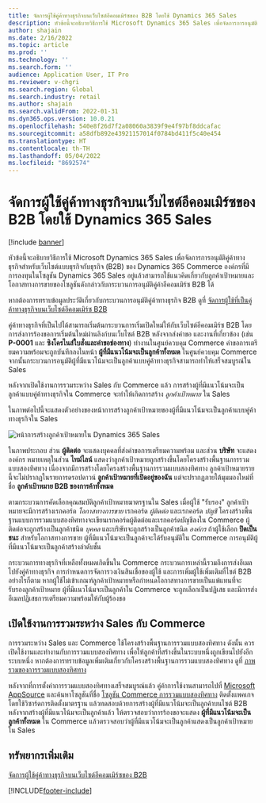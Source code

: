```yaml
---
title: จัดการผู้ใช้คู่ค้าทางธุรกิจบนเว็บไซต์อีคอมเมิร์ซของ B2B โดยใช้ Dynamics 365 Sales
description: หัวข้อนี้จะอธิบายวิธีการใช้ Microsoft Dynamics 365 Sales เพื่อจัดการการอนุมัติคู่ค้าทางธุรกิจสำหรับเว็บไซต์แบบธุรกิจกับธุรกิจ (B2B) ของ Dynamics 365 Commerce
author: shajain
ms.date: 2/16/2022
ms.topic: article
ms.prod: ''
ms.technology: ''
ms.search.form: ''
audience: Application User, IT Pro
ms.reviewer: v-chgri
ms.search.region: Global
ms.search.industry: retail
ms.author: shajain
ms.search.validFrom: 2022-01-31
ms.dyn365.ops.version: 10.0.21
ms.openlocfilehash: 540e8f26d7f2a08060a3839f9e4f97bf8ddcafac
ms.sourcegitcommit: a58dfb892e43921157014f0784bd411f5c40e454
ms.translationtype: HT
ms.contentlocale: th-TH
ms.lasthandoff: 05/04/2022
ms.locfileid: "8692574"
---
```

# <a name="manage-business-partner-users-on-b2b-e-commerce-websites-using-dynamics-365-sales"></a>จัดการผู้ใช้คู่ค้าทางธุรกิจบนเว็บไซต์อีคอมเมิร์ซของ B2B โดยใช้ Dynamics 365 Sales

[!include [banner](../../includes/banner.md)]

หัวข้อนี้จะอธิบายวิธีการใช้ Microsoft Dynamics 365 Sales เพื่อจัดการการอนุมัติคู่ค้าทางธุรกิจสำหรับเว็บไซต์แบบธุรกิจกับธุรกิจ (B2B) ของ Dynamics 365 Commerce องค์กรที่มีการลงทุนในโซลูชัน Dynamics 365 Sales อยู่แล้วสามารถใช้แนวคิดเกี่ยวกับลูกค้าเป้าหมายและโอกาสทางการขายของโซลูชันดังกล่าวกับกระบวนการอนุมัติคู่ค้าอีคอมเมิร์ซ B2B ได้

หากต้องการทราบข้อมูลประวัติเกี่ยวกับกระบวนการอนุมัติคู่ค้าทางธุรกิจ B2B ดูที่ [จัดการผู้ใช้ที่เป็นคู่ค้าทางธุรกิจบนเว็บไซต์อีคอมเมิร์ซ B2B](manage-b2b-users.md)

คู่ค้าทางธุรกิจที่เป็นไปได้สามารถเริ่มต้นกระบวนการเริ่มเปิดใหม่ให้กับเว็บไซต์อีคอมเมิร์ซ B2B โดยการส่งการร้องขอการเริ่มต้นใหม่ผ่านลิงก์บนเว็บไซต์ B2B หลังจากส่งคำขอ และงานที่เกี่ยวข้อง (เช่น **P-0001** และ **ซิงโครไนส์ใบสั่งและคำขอช่องทาง**) ทำงานในศูนย์ควบคุม Commerce คำขอการเตรียมความพร้อมจะถูกบันทึกลงในหน้า **ผู้ที่มีแนวโน้มจะเป็นลูกค้าทั้งหมด** ในศูนย์ควบคุม Commerce จากนั้นกระบวนการอนุมัติผู้ที่มีแนวโน้มจะเป็นลูกค้าแบบคู่ค้าทางธุรกิจสามารถทำให้เสร็จสมบูรณ์ใน Sales

หลังจากเปิดใช้งานการรวมระหว่าง Sales กับ Commerce แล้ว การสร้างผู้ที่มีแนวโน้มจะเป็นลูกค้าแบบคู่ค้าทางธุรกิจใน Commerce จะทำให้เกิดการสร้าง *ลูกค้าเป้าหมาย* ใน Sales

ในภาพต่อไปนี้จะแสดงตัวอย่างของหน้าการสร้างลูกค้าเป้าหมายของผู้ที่มีแนวโน้มจะเป็นลูกค้าแบบคู่ค้าทางธุรกิจใน Sales

![หน้าการสร้างลูกค้าเป้าหมายใน Dynamics 365 Sales](../media/LeadInSales.png)

ในภาพประกอบ ส่วน **ผู้ติดต่อ** จะแสดงบุคคลที่ส่งคำขอการเตรียมความพร้อม และส่วน **บริษัท** จะแสดงองค์กร หมายเหตุในส่วน **ไทม์ไลน์** แสดงว่าลูกค้าเป้าหมายถูกสร้างขึ้นโดยโครงสร้างพื้นฐานการรวมแบบสองทิศทาง เนื่องจากมีการสร้างโดยโครงสร้างพื้นฐานการรวมแบบสองทิศทาง ลูกค้าเป้าหมายรายนี้จะไม่ปรากฏในรายการดรอปดาวน์ **ลูกค้าเป้าหมายที่เปิดอยู่ของฉัน** แต่จะปรากฏภายใต้มุมมองใหม่ที่ชื่อ **ลูกค้าเป้าหมาย B2B ของการค้าทั้งหมด**

ตามกระบวนการคัดเลือกคุณสมบัติลูกค้าเป้าหมายมาตรฐานใน Sales เมื่อผู้ใช้ "รับรอง" ลูกค้าเป้าหมายจะมีการสร้างเรกคอร์ด *โอกาสทางการขาย* เรกคอร์ด *ผู้ติดต่อ* และเรกคอร์ด *บัญชี* โครงสร้างพื้นฐานแบบการรวมแบบสองทิศทางจะเขียนเรกคอร์ดผู้ติดต่อและเรกคอร์ดบัญชีลงใน Commerce ผู้ติดต่อจะถูกสร้างเป็นลูกค้าชนิด *บุคคล* และบริษัทจะถูกสร้างเป็นลูกค้าชนิด *องค์กร* ถ้าผู้ใช้เลือก **ปิดเป็นชนะ** สำหรับโอกาสทางการขาย ผู้ที่มีแนวโน้มจะเป็นลูกค้าจะได้รับอนุมัติใน Commerce การอนุมัติผู้ที่มีแนวโน้มจะเป็นลูกค้าสร้างลำดับชั้น

กระบวนการทางธุรกิจที่เหลือทั้งหมดเกิดขึ้นใน Commerce กระบวนการเหล่านี้รวมถึงการส่งอีเมลไปยังคู่ค้าทางธุรกิจ การกำหนดการจัดการวงเงินสินเชื่อของผู้ใช้ และการเพิ่มผู้ใช้เพิ่มเติมที่ไซต์ B2B อย่างไรก็ตาม หากผู้ใช้ไม่เข้าเกณฑ์ลูกค้าเป้าหมายหรือกำหนดโอกาสทางการขายเป็นแพ้แทนที่จะรับรองลูกค้าเป้าหมาย ผู้ที่มีแนวโน้มจะเป็นลูกค้าใน Commerce จะถูกเลือกเป็นปฏิเสธ และมีการส่งอีเมลปฏิเสธการเตรียมความพร้อมให้กับผู้ร้องขอ

## <a name="enable-integration-between-sales-and-commerce"></a>เปิดใช้งานการรวมระหว่าง Sales กับ Commerce

การรวมระหว่าง Sales และ Commerce ใช้โครงสร้างพื้นฐานการรวมแบบสองทิศทาง ดังนั้น ควรเปิดใช้งานและทำงานกับการรวมแบบสองทิศทาง เพื่อให้ลูกค้าที่สร้างขึ้นในระบบหนึ่งถูกเขียนไปยังอีกระบบหนึ่ง หากต้องการทราบข้อมูลเพิ่มเติมเกี่ยวกับโครงสร้างพื้นฐานการรวมแบบสองทิศทาง ดูที่ [ภาพรวมของการรวมแบบสองทิศทาง](/dynamics365/fin-ops-core/dev-itpro/data-entities/dual-write/dual-write-overview)

หลังจากที่การตั้งค่าการรวมแบบสองทิศทางเสร็จสมบูรณ์แล้ว คู่ค้าการใช้งานสามารถไปที่ [Microsoft AppSource](https://appsource.microsoft.com/) และค้นหาโซลูชันที่ชื่อ [โซลูชัน Commerce การรวมแบบสองทิศทาง](https://partner.microsoft.com/dashboard/commercial-marketplace/offers/7ca1d8c9-dc79-4cb7-a82e-8dc96a25acca/overview) ติดตั้งแพคเกจโดยใช้วิซาร์ดการติดตั้งมาตรฐาน แล้วทดสอบด้วยการสร้างผู้ที่มีแนวโน้มจะเป็นลูกค้าบนไซต์ B2B หลังจากสร้างผู้ที่มีแนวโน้มจะเป็นลูกค้าแล้ว ให้ตรวจสอบว่าการร้องขอจะแสดง **ผู้ที่มีแนวโน้มจะเป็นลูกค้าทั้งหมด** ใน Commerce แล้วตรวจสอบว่าผู้ที่มีแนวโน้มจะเป็นลูกค้าแสดงเป็นลูกค้าเป้าหมายใน Sales

## <a name="additional-resources"></a>ทรัพยากรเพิ่มเติม

[จัดการผู้ใช้คู่ค้าทางธุรกิจบนเว็บไซต์อีคอมเมิร์ซของ B2B](manage-b2b-users.md)

[!INCLUDE[footer-include](../../includes/footer-banner.md)]
